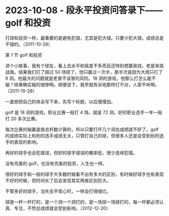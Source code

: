 # 2023-10-08 - 段永平投资问答录下——golf 和投资

打球和投资一样，最重要的是避免犯错，尤其是犯大错。只要少犯大错，成绩总是不错的。（2011-10-28）

第 1 节 golf 和投资

讲个小故事，我有个球友，看上去水平和我差不多而且还特别想赢我钱，老是来挑战我。结果我们打了超过 50 场球了，他只赢过一次半，那半次是因为大雨只打了 9 洞。他最大的问题就是老冒不该冒的风险。18 洞的游戏，他那么打怎么能不输？结果确实输的很惨啊。顺便说下，我早就告诉他那样打不对，人家不听啊。（2011-10-28）

一直想把自己的体会写下来，先写个标题，以后慢慢加。

golf 是 18 洞的游戏，职业比赛一般打 4 场，就是 72 洞。好的职业选手一年一般打 20 多次比赛。

每次比赛的输赢是按总杆数计算的，所以只要打坏几个洞总成绩就不好了。golf 的成绩实际上和别的选手成绩无关，只管打自己的球，但很多人还是会受到别的选手的表现的影响。

再好的球手也会犯错误，但好的球手错误的概率低，很少连续犯错。

没有完美的 golf，也没有完美的投资，人生也一样。

很好的球手和一般的球手大多数时候看不出有多大的区别，有时候好球手也有表现不好的时候，但时间长了后会发现其实两者区别巨大。

不管多好的球手，当失去平常心时，一样会打得很烂。

球是一杆一杆打的，是一个洞一个洞打的，是一场球一场球打的，每一杆都必须认真、专注，不然总成绩就会受到影响。（2012-12-20）